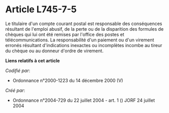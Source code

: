 # Article L745-7-5

Le titulaire d'un compte courant postal est responsable des conséquences résultant de l'emploi abusif, de la perte ou de la
disparition des formules de chèques qui lui ont été remises par l'office des postes et télécommunications. La responsabilité
d'un paiement ou d'un virement erronés résultant d'indications inexactes ou incomplètes incombe au tireur du chèque ou au
donneur d'ordre de virement.

**Liens relatifs à cet article**

_Codifié par_:

  - Ordonnance n°2000-1223 du 14 décembre 2000 (V)

_Créé par_:

  - Ordonnance n°2004-729 du 22 juillet 2004 - art. 1 () JORF 24 juillet 2004
